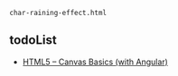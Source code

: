 ```
char-raining-effect.html
```

## todoList

- [HTML5 – Canvas Basics (with Angular)](https://hexquote.com/html5-canvas-basics-with-angular/)
